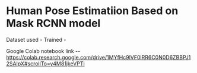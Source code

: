 # Human Pose Estimatiion Based on Mask RCNN model

Dataset used - 
Trained - 

Google Colab notebook link -- https://colab.research.google.com/drive/1MYfHc9lVF0lRR6C0N0D6ZBBPJ12SAIpX#scrollTo=y4M81jkeVPTi
